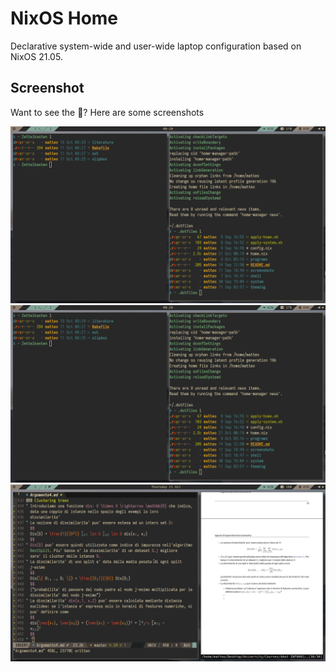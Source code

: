 # NixOS Home
Declarative system-wide and user-wide laptop configuration based on NixOS 21.05.    

## Screenshot
Want to see the :rice:? Here are some screenshots

![Screenshot 1](./screenshots/1.png)
![Screenshot 2](./screenshots/1.png)
![Screenshot 3](./screenshots/3.png)

